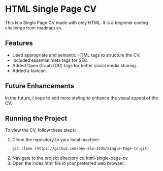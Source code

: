 # HTML Single Page CV

This is a Single Page CV made with only HTML. It is a beginner coding challenge from roadmap.sh.

## Features
- Used appropriate and semantic HTML tags to structure the CV.
- Included essential meta tags for SEO.
- Added Open Graph (OG) tags for better social media sharing.
- Added a favicon.

## Future Enhancements
In the future, I hope to add more styling to enhance the visual appeal of the CV.

## Running the Project
To view the CV, follow these steps:

1. Clone the repository to your local machine:
   ```bash
   git clone (https://github.com/Dev-Elo-1505/Single-Page-Cv.git)
2. Navigate to the project directory
   cd html-single-page-cv
3. Open the index.html file in your preferred web browser.
